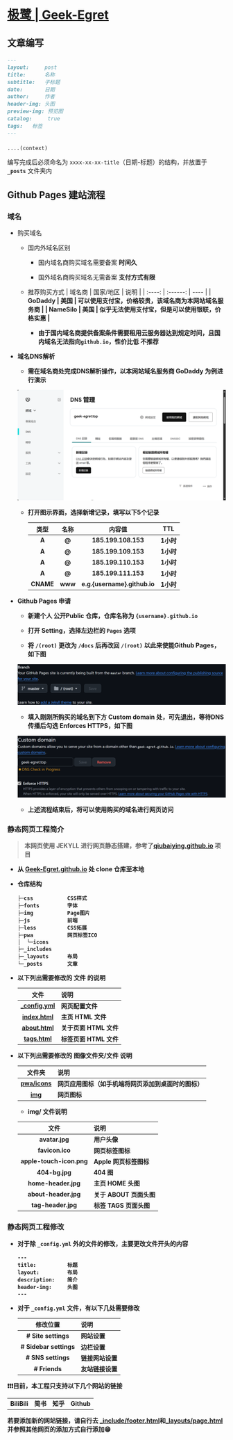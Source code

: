 # [极鹭 | Geek-Egret](https://geek-egret.github.io/)
## 文章编写
```markdown
---
layout:     post
title:      名称
subtitle:   子标题
date:       日期
author:     作者
header-img: 头图
preview-img: 预览图
catalog: 	 true
tags:   标签
---

....(context)
```
编写完成后必须命名为 `xxxx-xx-xx-title`（日期-标题）的结构，并放置于 <b>`_posts`</b> 文件夹内
## <b>Github Pages</b> 建站流程
### 域名
- 购买域名
    - 国内外域名区别
        - 国内域名商购买域名需要备案 <b>时间久</b>

        - 国外域名商购买域名无需备案 <b>支付方式有限</b>
    - 推荐购买方式
        | 域名商 | 国家/地区 | 说明 |
        | :----: | :------: | ---- |
        | <b>GoDaddy | 美国 | 可以使用支付宝，价格较贵，该域名商为本网站域名服务商 | 
        | <b>NameSilo | 美国 | 似乎无法使用支付宝，但是可以使用银联，价格实惠 |
        - 由于国内域名商提供备案条件需要租用云服务器达到规定时间，且国内域名无法指向`github.io`，性价比低 <b>不推荐</b>
- 域名DNS解析
    - 需在域名商处完成DNS解析操作，以本网站域名服务商 <b>GoDaddy</b> 为例进行演示

    ![image_godaddy_0](img\2025-2-3-我们的网站成功建站啦\Snipaste_2025-02-03_14-55-07.png)

    - 打开图示界面，选择新增记录，填写以下5个记录
    
        | 类型 | 名称 | 内容值 | TTL |
        | :-: | :--: | :----: | :-: |
        | A | @ | 185.199.108.153 | 1小时 |
        | A | @ | 185.199.109.153 | 1小时 |
        | A | @ | 185.199.110.153 | 1小时 |
        | A | @ | 185.199.111.153 | 1小时 |
        | CNAME | www | <b>e.g.</b>{username}.github.io | 1小时 |
- <b>Github Pages</b> 申请
    - 新建个人 <b>公开Public</b> 仓库，仓库名称为 `{username}.github.io` 

    - 打开 <b>Setting</b>，选择左边栏的 `Pages` 选项

    - 将 `/(root)` 更改为 `/docs` 后再改回 `/(root)` 以此来使能Github Pages，如下图

    ![image_github_0](img\2025-2-3-我们的网站成功建站啦\Snipaste_2025-02-03_15-10-31.png)

    - 填入刚刚所购买的域名到下方 <b>Custom domain</b> 处，可先退出，等待DNS传播后勾选 <b>Enforces HTTPS</b>，如下图

    ![image_github_1](img\2025-2-3-我们的网站成功建站啦\Snipaste_2025-02-03_15-14-22.png)

    - 上述流程结束后，将可以使用购买的域名进行网页访问

### 静态网页工程简介
> 本网页使用 <b>JEKYLL</b> 进行网页静态搭建，参考了[<b>qiubaiying.github.io</b>](https://github.com/qiubaiying/qiubaiying.github.io/tree/master) 项目
- 从 [<b>Geek-Egret.github.io</b>](https://github.com/Geek-Egret/Geek-Egret.github.io) 处 <b>clone</b> 仓库至本地
- 仓库结构

    ```shell
    ├─css           CSS样式
    ├─fonts         字体
    ├─img           Page图片
    ├─js            前端
    ├─less          CSS拓展
    ├─pwa           网页标签ICO
    │  └─icons
    ├─_includes     
    ├─_layouts      布局
    └─_posts        文章
    ```
- 以下列出需要修改的 <b>文件</b> 的说明

    | 文件 | 说明 |
    | :-: | -------- |
    | [_config.yml](../_config.yml) | 网页配置文件 |
    | [index.html](../index.html) | 主页 HTML 文件 |
    | [about.html](../about.html) | 关于页面 HTML 文件 |
    | [tags.html](../tags.html) | 标签页面 HTML 文件 |

- 以下列出需要修改的 <b>图像文件夹/文件</b> 说明

    | 文件夹 | 说明 |
    | :-: | -------- |
    | [pwa/icons](../pwa/icons/) | 网页应用图标（如手机端将网页添加到桌面时的图标） |
    | [img](../img) | 网页图标 |

    - <b>img/ </b>文件说明

    | 文件 | 说明 |
    | :---: | ---- |
    | avatar.jpg | 用户头像 |
    | favicon.ico | 网页标签图标 |
    | apple-touch-icon.png | <b>Apple</b> 网页标签图标 |
    | 404-bg.jpg | <b>404</b> 图 |
    | home-header.jpg | 主页 <b>HOME</b> 头图 |
    | about-header.jpg | 关于 <b>ABOUT</b> 页面头图 |
    | tag-header.jpg | 标签 <b>TAGS</b> 页面头图 |

### 静态网页工程修改
- 对于除 `_config.yml` 外的文件的修改，主要更改文件开头的内容
    ```
    ---
    title:          标题
    layout:         布局
    description:    简介
    header-img:     头图
    ---
    ```
- 对于 `_config.yml` 文件，有以下几处需要修改

    | 修改位置 | 说明 |
    | :-----: | ---- | 
    | # Site settings | 网站设置 |
    | # Sidebar settings | 边栏设置 |
    | # SNS settings | 链接网站设置 |
    | # Friends | 友站链接设置 |

❗❗❗目前，本工程只支持以下几个网站的链接

|     |     |     |     |
| :-: | :-: | :-: | :-: |
| BiliBili | 简书 | 知乎 | Github |

若要添加新的网站链接，请自行去 [<b>_include/footer.html</b>](../_includes/footer.html)和[<b>_layouts/page.html</b>](../_layouts/page.html) 并参照其他网页的添加方式自行添加😁
